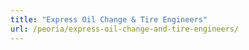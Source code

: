 ```yaml
---
title: "Express Oil Change & Tire Engineers"
url: /peoria/express-oil-change-and-tire-engineers/
---
```

